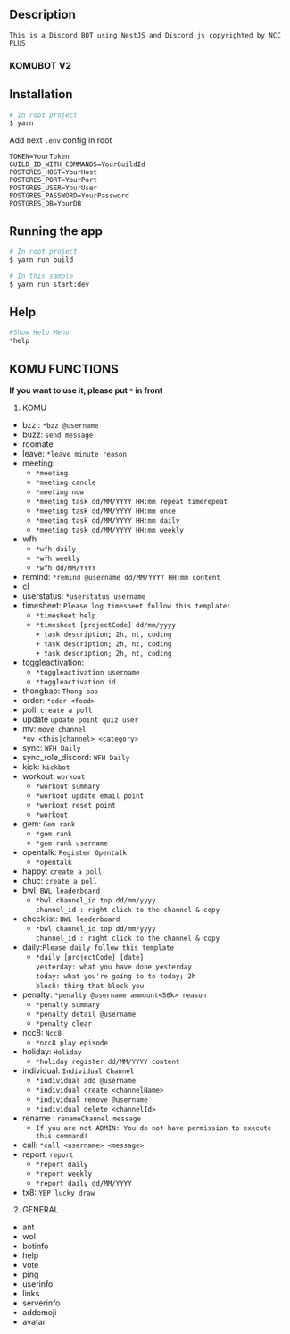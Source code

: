 ## Description

`This is a Discord BOT using NestJS and Discord.js copyrighted by NCC PLUS`

<!-- ### INTRODUCTION
   -->

### KOMUBOT V2

## Installation

```bash
# In root project
$ yarn
```

Add next `.env` config in root

```dotenv
TOKEN=YourToken
GUILD_ID_WITH_COMMANDS=YourGuildId
POSTGRES_HOST=YourHost
POSTGRES_PORT=YourPort
POSTGRES_USER=YourUser
POSTGRES_PASSWORD=YourPassword
POSTGRES_DB=YourDB
```

## Running the app

```bash
# In root project
$ yarn run build

# In this sample
$ yarn run start:dev
```

## Help

```bash
#Show Help Menu
*help
```

## KOMU FUNCTIONS

**If you want to use it, please put `*` in front**

1. KOMU

- bzz : `*bzz @username`
- buzz: `send message`
- roomate
- leave: `*leave minute reason`
- meeting:
  - `*meeting`
  * `*meeting cancle`
  * `*meeting now`
  * `*meeting task dd/MM/YYYY HH:mm repeat timerepeat`
  * `*meeting task dd/MM/YYYY HH:mm once`
  * `*meeting task dd/MM/YYYY HH:mm daily`
  * `*meeting task dd/MM/YYYY HH:mm weekly`
- wfh
  - `*wfh daily`
  - `*wfh weekly`
  - `*wfh dd/MM/YYYY`
- remind: `*remind @username dd/MM/YYYY HH:mm content`
- cl
- userstatus: `*userstatus username`
- timesheet: `Please log timesheet follow this template:`
  - `*timesheet help`
  - `*timesheet [projectCode] dd/mm/yyyy` <br> `+ task description; 2h, nt, coding` <br> `+ task description; 2h, nt, coding` <br> `+ task description; 2h, nt, coding`
- toggleactivation:
  - `*toggleactivation username`
  - `*toggleactivation id`
- thongbao: `Thong bao`
- order: `*oder <food>`
- poll: `create a poll`
- update `update point quiz user`
- mv: `move channel` <br> `*mv <this|channel> <category>`
- sync: `WFH Daily`
- sync_role_discord: `WFH Daily`
- kick: `kickbot`
- workout: `workout` <br>
  - `*workout summary`
  - `*workout update email point`
  - `*workout reset point`
  - `*workout`
- gem: `Gem rank`
  - `*gem rank`
  - `*gem rank username`
- opentalk: `Register Opentalk`
  - `*opentalk`
- happy: `create a poll`
- chuc: `create a poll`
- bwl: `BWL leaderboard`
  - `*bwl channel_id top dd/mm/yyyy` <br> `channel_id : right click to the channel & copy`
- checklist: `BWL leaderboard`
  - `*bwl channel_id top dd/mm/yyyy` <br> `channel_id : right click to the channel & copy`
- daily:`Please daily follow this template`
  - `*daily [projectCode] [date]` <br>
    `yesterday: what you have done yesterday` <br>
    `today: what you're going to to today; 2h` <br>
    `block: thing that block you`
- penalty: `*penalty @username ammount<50k> reason`
  - `*penalty summary`
  - `*penalty detail @username`
  - `*penalty clear`
- ncc8: `Ncc8`
  - `*ncc8 play episode`
- holiday: `Holiday`
  - `*holiday register dd/MM/YYYY content`
- individual: `Individual Channel`
  - `*individual add @username`
  - `*individual create <channelName>`
  - `*individual remove @username`
  - `*individual delete <channelId>`
- rename : `renameChannel message`
  - `If you are not ADMIN: You do not have permission to execute this command!`
- call: `*call <username> <message>`
- report: `report`
  - `*report daily`
  - `*report weekly`
  - `*report daily dd/MM/YYYY`
- tx8: `YEP lucky draw`

2. GENERAL

- ant
- wol
- botinfo
- help
- vote
- ping
- userinfo
- links
- serverinfo
- addemoji
- avatar
